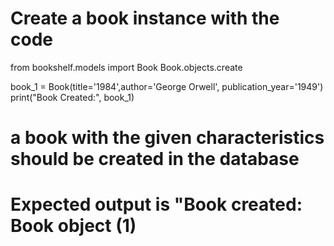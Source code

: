 # Create a book instance with the code
from bookshelf.models import Book
Book.objects.create

book_1 = Book(title='1984',author='George Orwell', publication_year='1949')
print("Book Created:", book_1)


# a book with the given characteristics should be created in the database
# Expected output is "Book created: Book object (1)


